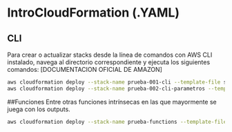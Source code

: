 # IntroCloudFormation (.YAML)

## CLI
Para crear o actualizar stacks desde la línea de comandos con AWS CLI instalado, navega al directorio correspondiente y ejecuta los siguientes comandos: [DOCUMENTACION OFICIAL DE AMAZON]

```bash
aws cloudformation deploy --stack-name prueba-001-cli --template-file sencilla.yaml
aws cloudformation deploy --stack-name prueba-002-cli-parametros --template-file parameters.yaml --parameter-overrides KeyPairParameter=demo-keys AMIIdParameter=ami-0ae8f15ae66fe8cda VPCIdParameter=vpc-0054d7c1b2cf913fb
```

##Funciones
Entre otras funciones intrínsecas en las que mayormente se juega con los outputs.

```bash
aws cloudformation deploy --stack-name prueba-functions --template-file functions.yaml --parameter-overrides KeyPairParameter=demo-keys AMIIdParameter=ami-0ae8f15ae66fe8cda VPCIdParameter=vpc-0054d7c1b2cf913fb
```